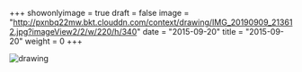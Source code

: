 +++
showonlyimage = true 
draft = false 
image = "http://pxnbq22mw.bkt.clouddn.com/context/drawing/IMG_20190909_213612.jpg?imageView2/2/w/220/h/340" 
date = "2015-09-20" 
title = "2015-09-20" 
weight = 0 
+++

![drawing](http://pxnbq22mw.bkt.clouddn.com/context/drawing/IMG_20190909_213612.jpg)  
